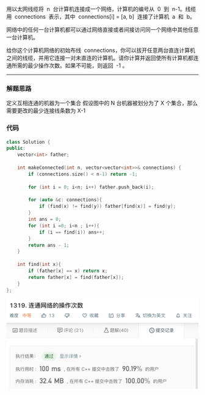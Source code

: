用以太网线缆将  n  台计算机连接成一个网络，计算机的编号从  0  到  n-1。线缆用  connections  表示，其中  connections[i] = [a, b]  连接了计算机  a  和  b。

网络中的任何一台计算机都可以通过网络直接或者间接访问同一个网络中其他任意一台计算机。

给你这个计算机网络的初始布线  connections，你可以拔开任意两台直连计算机之间的线缆，并用它连接一对未直连的计算机。请你计算并返回使所有计算机都连通所需的最少操作次数。如果不可能，则返回  -1 。

---

### 解题思路

定义互相连通的机器为一个集合
假设图中的 N 台机器被划分为了 X 个集合，那么需要更改的最少连接线条数为 X-1

### 代码

```cpp
class Solution {
public:
    vector<int> father;

    int makeConnected(int n, vector<vector<int>>& connections) {
        if (connections.size() < n-1) return -1;

        for (int i = 0; i<n; i++) father.push_back(i);

        for (auto &c: connections){
            if (find(x) != find(y)) father[find(x)] = find(y);
        }
        int ans = 0;
        for (int i =0; i<n ; i++){
            if (i == find(i)) ans++;
        }
        return ans - 1;
    }

    int find(int x){
        if (father[x] == x) return x;
        return father[x] = find(father[x]);
    }
};
```

![1319.AC](https://raw.githubusercontent.com/muyids/tuchuang/master/1319.AC.png)
